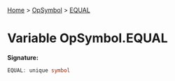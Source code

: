 [Home](../../../index.md) &gt; [OpSymbol](../../opsymbol.md) &gt; [EQUAL](./equal.md)

# Variable OpSymbol.EQUAL


<b>Signature:</b>

```typescript
EQUAL: unique symbol
```
